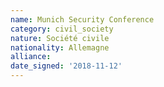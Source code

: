 ```yaml
---
name: Munich Security Conference
category: civil_society
nature: Société civile
nationality: Allemagne
alliance: 
date_signed: '2018-11-12'
---
```

    